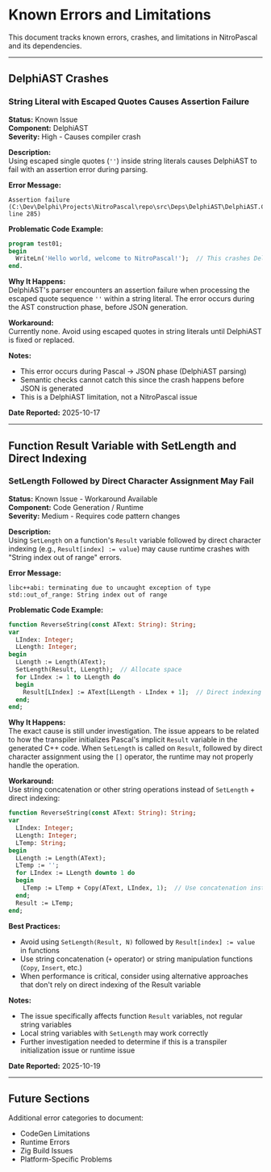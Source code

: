 # Known Errors and Limitations

This document tracks known errors, crashes, and limitations in NitroPascal and its dependencies.

---

## DelphiAST Crashes

### String Literal with Escaped Quotes Causes Assertion Failure

**Status:** Known Issue  
**Component:** DelphiAST  
**Severity:** High - Causes compiler crash

**Description:**  
Using escaped single quotes (`''`) inside string literals causes DelphiAST to fail with an assertion error during parsing.

**Error Message:**
```
Assertion failure (C:\Dev\Delphi\Projects\NitroPascal\repo\src\Deps\DelphiAST\DelphiAST.Classes.pas, line 285)
```

**Problematic Code Example:**
```pascal
program test01;
begin
  WriteLn('Hello world, welcome to NitroPascal!');  // This crashes DelphiAST
end.
```

**Why It Happens:**  
DelphiAST's parser encounters an assertion failure when processing the escaped quote sequence `''` within a string literal. The error occurs during the AST construction phase, before JSON generation.

**Workaround:**  
Currently none. Avoid using escaped quotes in string literals until DelphiAST is fixed or replaced.

**Notes:**
- This error occurs during Pascal → JSON phase (DelphiAST parsing)
- Semantic checks cannot catch this since the crash happens before JSON is generated
- This is a DelphiAST limitation, not a NitroPascal issue

**Date Reported:** 2025-10-17

---

## Function Result Variable with SetLength and Direct Indexing

### SetLength Followed by Direct Character Assignment May Fail

**Status:** Known Issue - Workaround Available  
**Component:** Code Generation / Runtime  
**Severity:** Medium - Requires code pattern changes

**Description:**  
Using `SetLength` on a function's `Result` variable followed by direct character indexing (e.g., `Result[index] := value`) may cause runtime crashes with "String index out of range" errors.

**Error Message:**
```
libc++abi: terminating due to uncaught exception of type std::out_of_range: String index out of range
```

**Problematic Code Example:**
```pascal
function ReverseString(const AText: String): String;
var
  LIndex: Integer;
  LLength: Integer;
begin
  LLength := Length(AText);
  SetLength(Result, LLength);  // Allocate space
  for LIndex := 1 to LLength do
  begin
    Result[LIndex] := AText[LLength - LIndex + 1];  // Direct indexing - May crash
  end;
end;
```

**Why It Happens:**  
The exact cause is still under investigation. The issue appears to be related to how the transpiler initializes Pascal's implicit `Result` variable in the generated C++ code. When `SetLength` is called on `Result`, followed by direct character assignment using the `[]` operator, the runtime may not properly handle the operation.

**Workaround:**  
Use string concatenation or other string operations instead of `SetLength` + direct indexing:

```pascal
function ReverseString(const AText: String): String;
var
  LIndex: Integer;
  LLength: Integer;
  LTemp: String;
begin
  LLength := Length(AText);
  LTemp := '';
  for LIndex := LLength downto 1 do
  begin
    LTemp := LTemp + Copy(AText, LIndex, 1);  // Use concatenation instead
  end;
  Result := LTemp;
end;
```

**Best Practices:**
- Avoid using `SetLength(Result, N)` followed by `Result[index] := value` in functions
- Use string concatenation (`+` operator) or string manipulation functions (`Copy`, `Insert`, etc.)
- When performance is critical, consider using alternative approaches that don't rely on direct indexing of the Result variable

**Notes:**
- The issue specifically affects function `Result` variables, not regular string variables
- Local string variables with `SetLength` may work correctly
- Further investigation needed to determine if this is a transpiler initialization issue or runtime issue

**Date Reported:** 2025-10-19

---

## Future Sections

Additional error categories to document:
- CodeGen Limitations
- Runtime Errors
- Zig Build Issues
- Platform-Specific Problems
